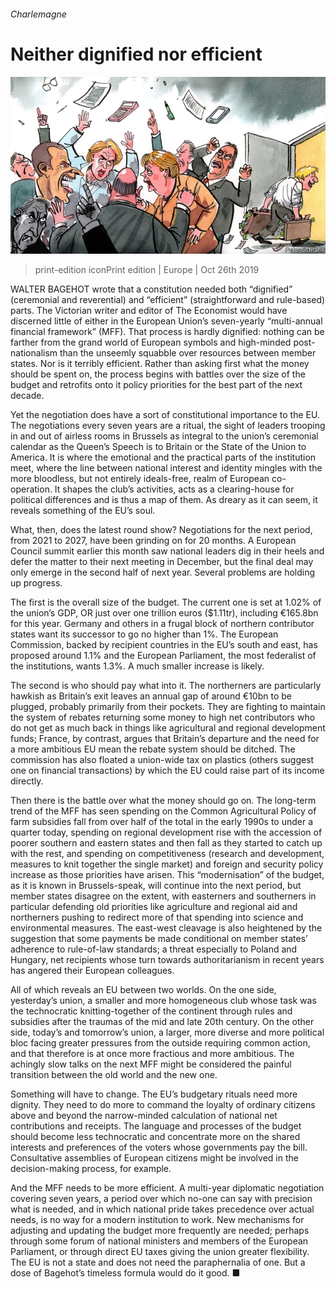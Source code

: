 ###### Charlemagne

# Neither dignified nor efficient 

![image](images/20191026_EUD000_0.jpg) 

> print-edition iconPrint edition | Europe | Oct 26th 2019 

WALTER BAGEHOT wrote that a constitution needed both “dignified” (ceremonial and reverential) and “efficient” (straightforward and rule-based) parts. The Victorian writer and editor of The Economist would have discerned little of either in the European Union’s seven-yearly “multi-annual financial framework” (MFF). That process is hardly dignified: nothing can be farther from the grand world of European symbols and high-minded post-nationalism than the unseemly squabble over resources between member states. Nor is it terribly efficient. Rather than asking first what the money should be spent on, the process begins with battles over the size of the budget and retrofits onto it policy priorities for the best part of the next decade. 

Yet the negotiation does have a sort of constitutional importance to the EU. The negotiations every seven years are a ritual, the sight of leaders trooping in and out of airless rooms in Brussels as integral to the union’s ceremonial calendar as the Queen’s Speech is to Britain or the State of the Union to America. It is where the emotional and the practical parts of the institution meet, where the line between national interest and identity mingles with the more bloodless, but not entirely ideals-free, realm of European co-operation. It shapes the club’s activities, acts as a clearing-house for political differences and is thus a map of them. As dreary as it can seem, it reveals something of the EU’s soul. 

What, then, does the latest round show? Negotiations for the next period, from 2021 to 2027, have been grinding on for 20 months. A European Council summit earlier this month saw national leaders dig in their heels and defer the matter to their next meeting in December, but the final deal may only emerge in the second half of next year. Several problems are holding up progress. 

The first is the overall size of the budget. The current one is set at 1.02% of the union’s GDP, OR just over one trillion euros ($1.11tr), including €165.8bn for this year. Germany and others in a frugal block of northern contributor states want its successor to go no higher than 1%. The European Commission, backed by recipient countries in the EU’s south and east, has proposed around 1.1% and the European Parliament, the most federalist of the institutions, wants 1.3%. A much smaller increase is likely. 

The second is who should pay what into it. The northerners are particularly hawkish as Britain’s exit leaves an annual gap of around €10bn to be plugged, probably primarily from their pockets. They are fighting to maintain the system of rebates returning some money to high net contributors who do not get as much back in things like agricultural and regional development funds; France, by contrast, argues that Britain’s departure and the need for a more ambitious EU mean the rebate system should be ditched. The commission has also floated a union-wide tax on plastics (others suggest one on financial transactions) by which the EU could raise part of its income directly. 

Then there is the battle over what the money should go on. The long-term trend of the MFF has seen spending on the Common Agricultural Policy of farm subsidies fall from over half of the total in the early 1990s to under a quarter today, spending on regional development rise with the accession of poorer southern and eastern states and then fall as they started to catch up with the rest, and spending on competitiveness (research and development, measures to knit together the single market) and foreign and security policy increase as those priorities have arisen. This “modernisation” of the budget, as it is known in Brussels-speak, will continue into the next period, but member states disagree on the extent, with easterners and southerners in particular defending old priorities like agriculture and regional aid and northerners pushing to redirect more of that spending into science and environmental measures. The east-west cleavage is also heightened by the suggestion that some payments be made conditional on member states’ adherence to rule-of-law standards; a threat especially to Poland and Hungary, net recipients whose turn towards authoritarianism in recent years has angered their European colleagues. 

All of which reveals an EU between two worlds. On the one side, yesterday’s union, a smaller and more homogeneous club whose task was the technocratic knitting-together of the continent through rules and subsidies after the traumas of the mid and late 20th century. On the other side, today’s and tomorrow’s union, a larger, more diverse and more political bloc facing greater pressures from the outside requiring common action, and that therefore is at once more fractious and more ambitious. The achingly slow talks on the next MFF might be considered the painful transition between the old world and the new one. 

Something will have to change. The EU’s budgetary rituals need more dignity. They need to do more to command the loyalty of ordinary citizens above and beyond the narrow-minded calculation of national net contributions and receipts. The language and processes of the budget should become less technocratic and concentrate more on the shared interests and preferences of the voters whose governments pay the bill. Consultative assemblies of European citizens might be involved in the decision-making process, for example. 

And the MFF needs to be more efficient. A multi-year diplomatic negotiation covering seven years, a period over which no-one can say with precision what is needed, and in which national pride takes precedence over actual needs, is no way for a modern institution to work. New mechanisms for adjusting and updating the budget more frequently are needed; perhaps through some forum of national ministers and members of the European Parliament, or through direct EU taxes giving the union greater flexibility. The EU is not a state and does not need the paraphernalia of one. But a dose of Bagehot’s timeless formula would do it good. ■ 

